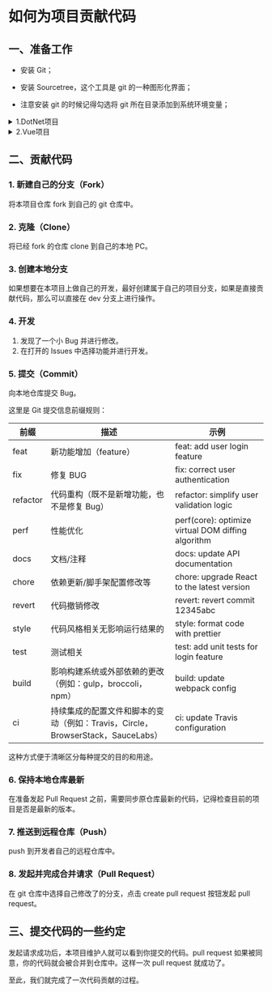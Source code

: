 # 如何为项目贡献代码

## 一、准备工作

- 安装 Git；

- 安装 Sourcetree，这个工具是 git 的一种图形化界面；

- 注意安装 git 的时候记得勾选将 git 所在目录添加到系统环境变量；

<details>
<summary>1.DotNet项目</summary>

- 安装 Visual Studio 2022；

- 安装 Visual Studio 2022 的 CodeMaid 扩展插件，这个插件可以自动格式化代码；

- `若有新功能开发`，请添加文件头，这在后续修改代码文件或多人合作项目时有莫大的好处。如下为我的示例：

```csharp
#region <<版权版本注释>>

// ----------------------------------------------------------------
// Copyright ©2024 ZhaiFanhua All Rights Reserved.
// Licensed under the MIT License. See LICENSE in the project root for license information.
// FileName:ChatHub
// Guid:ee669dee-30c7-4d21-8eb4-f24d8dc0f44c
// Author:zhaifanhua
// Email:me@zhaifanhua.com
// CreatedTime:2024-04-16 上午 03:59:25
// ----------------------------------------------------------------

#endregion <<版权版本注释>>
```

下面就来说说怎么创建并修改默认模板。

#### 1.新建模板文件

> 注意：我所用环境为 Visual Studio 2022，以下模板适合 C#10 新语法，旧语法及旧版本以类似方法修改。

在空白目录创建以下三个文件：

Class.cs

```csharp
#region <<版权版本注释>>

// ----------------------------------------------------------------
// Copyright ©$year$ ZhaiFanhua All Rights Reserved.
// Licensed under the MIT License. See LICENSE in the project root for license information.
// FileName:$safeitemname$
// Guid:$guid1$
// Author:$username$
// Email:me@zhaifanhua.com
// CreateTime:$time$
// ----------------------------------------------------------------

#endregion <<版权版本注释>>

namespace $rootnamespace$;

/// <summary>
/// $safeitemrootname$
/// </summary>
public class $safeitemrootname$
{
}
```

Controller.cs `这里仅为ApiController`

```csharp
#region <<版权版本注释>>

// ----------------------------------------------------------------
// Copyright ©$year$ ZhaiFanhua All Rights Reserved.
// Licensed under the MIT License. See LICENSE in the project root for license information.
// FileName:$safeitemname$
// Guid:$guid1$
// Author:$username$
// Email:me@zhaifanhua.com
// CreateTime:$time$
// ----------------------------------------------------------------

#endregion <<版权版本注释>>

namespace $rootnamespace$;

/// <summary>
/// $safeitemrootname$
/// </summary>
[Route("api/[controller]")]
[ApiController]
public class $safeitemname$ : ControllerBase
{
}
```

Interface.cs

```csharp
#region <<版权版本注释>>

// ----------------------------------------------------------------
// Copyright ©$year$ ZhaiFanhua All Rights Reserved.
// Licensed under the MIT License. See LICENSE in the project root for license information.
// FileName:$safeitemname$
// Guid:$guid1$
// Author:$username$
// Email:me@zhaifanhua.com
// CreateTime:$time$
// ----------------------------------------------------------------

#endregion <<版权版本注释>>

namespace $rootnamespace$;

/// <summary>
/// $safeitemrootname$
/// </summary>
public interface $safeitemrootname$
{
}
```

#### 2.找到模板目录并复制

例如安装的 Visual Studio 2022 在 C 盘，则对应的模板目录在：

Class

> C:\Program Files\Microsoft Visual Studio\2022\Community\Common7\IDE\ItemTemplates\CSharp\Code\2052\Class
> C:\Program Files\Microsoft Visual Studio\2022\Community\Common7\IDE\ItemTemplates\AspNetCore\Code\1033\Class

Interface

> C:\Program Files\Microsoft Visual Studio\2022\Community\Common7\IDE\ItemTemplates\CSharp\Code\2052\Interface
> C:\Program Files\Microsoft Visual Studio\2022\Community\Common7\IDE\ItemTemplates\AspNetCore\Code\1033\Interface

Controller

> C:\Program Files\Microsoft Visual Studio\2022\Community\Common7\IDE\ItemTemplates\AspNetCore\Web\ASP.NET\1033\WebApiEmptyController

</details>

<details>
<summary>2.Vue项目</summary>

- 安装 Visual Studio Code；

- 安装 Visual Studio Code 的 Prettier - Code formatter 扩展插件，这个插件可以自动格式化代码；

</details>

## 二、贡献代码

### 1. 新建自己的分支（Fork）

将本项目仓库 fork 到自己的 git 仓库中。

### 2. 克隆（Clone）

将已经 fork 的仓库 clone 到自己的本地 PC。

### 3. 创建本地分支

如果想要在本项目上做自己的开发，最好创建属于自己的项目分支，如果是直接贡献代码，那么可以直接在 dev 分支上进行操作。

### 4. 开发

1. 发现了一个小 Bug 并进行修改。
2. 在打开的 Issues 中选择功能并进行开发。

### 5. 提交（Commit）

向本地仓库提交 Bug。

这里是 Git 提交信息前缀规则：

| 前缀     | 描述                                                                            | 示例                                               |
| -------- | ------------------------------------------------------------------------------- | -------------------------------------------------- |
| feat     | 新功能增加（feature）                                                           | feat: add user login feature                       |
| fix      | 修复 BUG                                                                        | fix: correct user authentication                   |
| refactor | 代码重构（既不是新增功能，也不是修复 Bug）                                      | refactor: simplify user validation logic           |
| perf     | 性能优化                                                                        | perf(core): optimize virtual DOM diffing algorithm |
| docs     | 文档/注释                                                                       | docs: update API documentation                     |
| chore    | 依赖更新/脚手架配置修改等                                                       | chore: upgrade React to the latest version         |
| revert   | 代码撤销修改                                                                    | revert: revert commit 12345abc                     |
| style    | 代码风格相关无影响运行结果的                                                    | style: format code with prettier                   |
| test     | 测试相关                                                                        | test: add unit tests for login feature             |
| build    | 影响构建系统或外部依赖的更改（例如：gulp，broccoli，npm）                       | build: update webpack config                       |
| ci       | 持续集成的配置文件和脚本的变动（例如：Travis，Circle，BrowserStack，SauceLabs） | ci: update Travis configuration                    |

这种方式便于清晰区分每种提交的目的和用途。

### 6. 保持本地仓库最新

在准备发起 Pull Request 之前，需要同步原仓库最新的代码，记得检查目前的项目是否是最新的版本。

### 7. 推送到远程仓库（Push）

push 到开发者自己的远程仓库中。

### 8. 发起并完成合并请求（Pull Request）

在 git 仓库中选择自己修改了的分支，点击 create pull request 按钮发起 pull request。

## 三、提交代码的一些约定

发起请求成功后，本项目维护人就可以看到你提交的代码。pull request 如果被同意，你的代码就会被合并到仓库中。这样一次 pull request 就成功了。

至此，我们就完成了一次代码贡献的过程。

